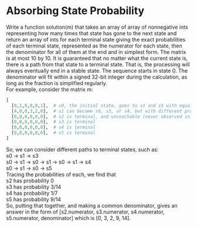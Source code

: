 # Absorbing State Probability

Write a function solution(m) that takes an array of array of nonnegative ints representing how many times that state has gone to the next state and return an array of ints for each terminal state giving the exact probabilities of each terminal state, represented as the numerator for each state, then the denominator for all of them at the end and in simplest form. The matrix is at most 10 by 10. It is guaranteed that no matter what the current state is, there is a path from that state to a terminal state. That is, the processing will always eventually end in a stable state. The sequence starts in state 0. The denominator will fit within a signed 32-bit integer during the calculation, as long as the fraction is simplified regularly.
<br>
For example, consider the matrix m:
<br>
```python
[
  [0,1,0,0,0,1],  # s0, the initial state, goes to s1 and s5 with equal probability
  [4,0,0,3,2,0],  # s1 can become s0, s3, or s4, but with different probabilities
  [0,0,0,0,0,0],  # s2 is terminal, and unreachable (never observed in practice)
  [0,0,0,0,0,0],  # s3 is terminal
  [0,0,0,0,0,0],  # s4 is terminal
  [0,0,0,0,0,0],  # s5 is terminal
]
```
So, we can consider different paths to terminal states, such as:
<br>
s0 -> s1 -> s3
<br>
s0 -> s1 -> s0 -> s1 -> s0 -> s1 -> s4
<br>
s0 -> s1 -> s0 -> s5
<br>
Tracing the probabilities of each, we find that
<br>
s2 has probability 0
<br>
s3 has probability 3/14
<br>
s4 has probability 1/7
<br>
s5 has probability 9/14
<br>
So, putting that together, and making a common denominator, gives an answer in the form of
[s2.numerator, s3.numerator, s4.numerator, s5.numerator, denominator] which is
[0, 3, 2, 9, 14].

